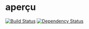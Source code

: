 # aperçu

[![Build Status](https://travis-ci.org/zuzak/apercu.png?branch=master)](https://travis-ci.org/zuzak/apercu)
[![Dependency Status](https://gemnasium.com/zuzak/apercu.png)](https://gemnasium.com/zuzak/apercu)
